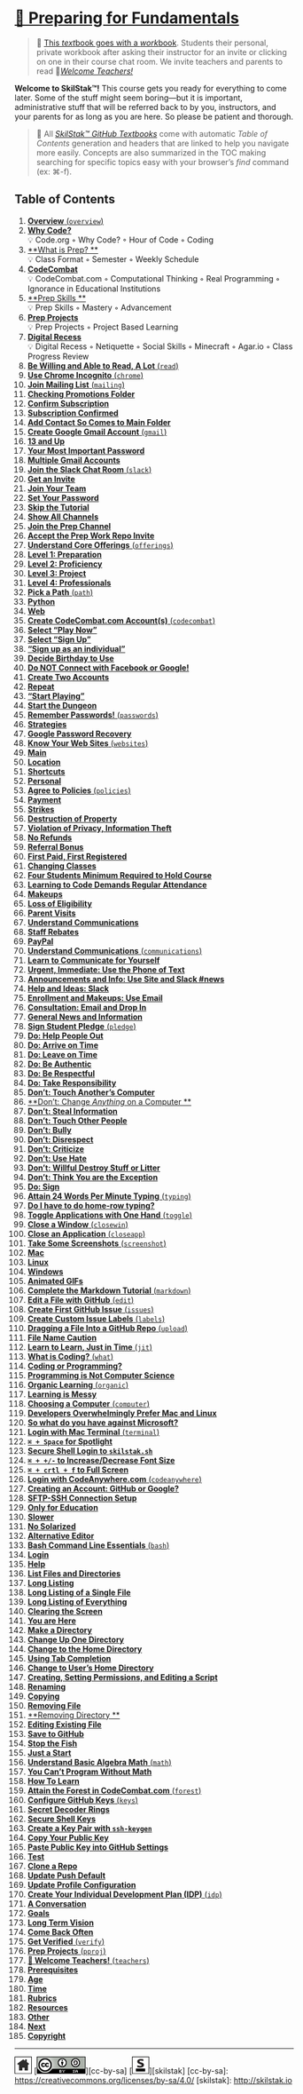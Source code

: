 # [📖 Preparing for Fundamentals][work]
[work]: http://github.com/skilstak/prep-work/blob/gh-pages/README.md

>  💬 [This *text*book goes with a *work*book][work]. Students
>  their personal, private workbook after asking their instructor
>  for an invite or clicking on one in their course chat room.
>  We invite teachers and parents to read 
>  🍎[*Welcome Teachers!*](/teachers/README.md)

[t]: https://blog.skilstak.io/github-as-text-book-and-work-book-828ffada9542#.hz2t38o93

**Welcome to SkilStak™!** This course gets you ready for everything
to come later. Some of the stuff might seem boring—but it is
important, administrative stuff that will be referred back to by
you, instructors, and your parents for as long as you are here. So
please be patient and thorough.

> 📖 All [*SkilStak™ GitHub Textbooks*][t] come with automatic *Table of
> Contents* generation and headers that are linked to help you navigate
> more easily. Concepts are also summarized in the TOC making searching
> for specific topics easy with your browser’s *find* command (ex: ⌘-f).

## Table of Contents

1. [**Overview** (`overview`)](overview/README.md)
  1. [**Why Code?**](overview/README.md#user-content--why-code)
      <br>💡 Code.org ◦ Why Code? ◦ Hour of Code ◦ Coding
  2. [**What is Prep? **](overview/README.md#user-content--what-is-prep)
      <br>💡 Class Format ◦ Semester ◦ Weekly Schedule
  3. [**CodeCombat**](overview/README.md#user-content--codecombat)
      <br>💡 CodeCombat.com ◦ Computational Thinking ◦ Real Programming ◦ Ignorance in Educational Institutions
  4. [**Prep Skills **](overview/README.md#user-content--prep-skills)
      <br>💡 Prep Skills ◦ Mastery ◦ Advancement
  5. [**Prep Projects**](overview/README.md#user-content--prep-projects)
      <br>💡 Prep Projects ◦ Project Based Learning
  6. [**Digital Recess**](overview/README.md#user-content--digital-recess)
      <br>💡 Digital Recess ◦ Netiquette ◦ Social Skills ◦ Minecraft ◦ Agar.io ◦ Class Progress Review
2. [**Be Willing and Able to Read, A Lot** (`read`)](read/README.md)
3. [**Use Chrome Incognito** (`chrome`)](chrome/README.md)
4. [**Join Mailing List** (`mailing`)](mailing/README.md)
  1. [**Checking Promotions Folder**](mailing/README.md#user-content--checking-promotions-folder)
  2. [**Confirm Subscription**](mailing/README.md#user-content--confirm-subscription)
  3. [**Subscription Confirmed**](mailing/README.md#user-content--subscription-confirmed)
  4. [**Add Contact So Comes to Main Folder**](mailing/README.md#user-content--add-contact-so-comes-to-main-folder)
5. [**Create Google Gmail Account** (`gmail`)](gmail/README.md)
  1. [**13 and Up**](gmail/README.md#user-content--13-and-up)
  2. [**Your Most Important Password**](gmail/README.md#user-content--your-most-important-password)
  3. [**Multiple Gmail Accounts**](gmail/README.md#user-content--multiple-gmail-accounts)
6. [**Join the Slack Chat Room** (`slack`)](slack/README.md)
  1. [**Get an Invite**](slack/README.md#user-content--get-an-invite)
  2. [**Join Your Team**](slack/README.md#user-content--join-your-team)
  3. [**Set Your Password**](slack/README.md#user-content--set-your-password)
  4. [**Skip the Tutorial**](slack/README.md#user-content--skip-the-tutorial)
  5. [**Show All Channels**](slack/README.md#user-content--show-all-channels)
  6. [**Join the Prep Channel**](slack/README.md#user-content--join-the-prep-channel)
  7. [**Accept the Prep Work Repo Invite**](slack/README.md#user-content--accept-the-prep-work-repo-invite)
7. [**Understand Core Offerings** (`offerings`)](offerings/README.md)
  1. [**Level 1: Preparation**](offerings/README.md#user-content--level-1-preparation)
  2. [**Level 2: Proficiency**](offerings/README.md#user-content--level-2-proficiency)
  3. [**Level 3: Project**](offerings/README.md#user-content--level-3-project)
  4. [**Level 4: Professionals**](offerings/README.md#user-content--level-4-professionals)
8. [**Pick a Path** (`path`)](path/README.md)
  1. [**Python**](path/README.md#user-content--python)
  2. [**Web**](path/README.md#user-content--web)
9. [**Create CodeCombat.com Account(s)** (`codecombat`)](codecombat/README.md)
  1. [**Select “Play Now”**](codecombat/README.md#user-content--select-play-now)
  2. [**Select “Sign Up”**](codecombat/README.md#user-content--select-sign-up)
  3. [**“Sign up as an individual”**](codecombat/README.md#user-content--sign-up-as-an-individual)
  4. [**Decide Birthday to Use**](codecombat/README.md#user-content--decide-birthday-to-use)
  5. [**Do NOT Connect with Facebook or Google!**](codecombat/README.md#user-content--do-not-connect-with-facebook-or-google)
  6. [**Create Two Accounts**](codecombat/README.md#user-content--create-two-accounts)
  7. [**Repeat**](codecombat/README.md#user-content--repeat)
  8. [**“Start Playing”**](codecombat/README.md#user-content--start-playing)
  9. [**Start the Dungeon**](codecombat/README.md#user-content--start-the-dungeon)
10. [**Remember Passwords!** (`passwords`)](passwords/README.md)
  1. [**Strategies**](passwords/README.md#user-content--strategies)
  2. [**Google Password Recovery**](passwords/README.md#user-content--google-password-recovery)
11. [**Know Your Web Sites** (`websites`)](websites/README.md)
  1. [**Main**](websites/README.md#user-content--main)
  2. [**Location**](websites/README.md#user-content--location)
  3. [**Shortcuts**](websites/README.md#user-content--shortcuts)
  4. [**Personal**](websites/README.md#user-content--personal)
12. [**Agree to Policies** (`policies`)](policies/README.md)
  1. [**Payment**](policies/README.md#user-content--payment)
  2. [**Strikes**](policies/README.md#user-content--strikes)
  3. [**Destruction of Property**](policies/README.md#user-content--destruction-of-property)
  4. [**Violation of Privacy, Information Theft**](policies/README.md#user-content--violation-of-privacy-information-theft)
  5. [**No Refunds**](policies/README.md#user-content--no-refunds)
  6. [**Referral Bonus**](policies/README.md#user-content--referral-bonus)
  7. [**First Paid, First Registered**](policies/README.md#user-content--first-paid-first-registered)
  8. [**Changing Classes**](policies/README.md#user-content--changing-classes)
  9. [**Four Students Minimum Required to Hold Course**](policies/README.md#user-content--four-students-minimum-required-to-hold-course)
  10. [**Learning to Code Demands Regular Attendance**](policies/README.md#user-content--learning-to-code-demands-regular-attendance)
  11. [**Makeups**](policies/README.md#user-content--makeups)
  12. [**Loss of Eligibility**](policies/README.md#user-content--loss-of-eligibility)
  13. [**Parent Visits**](policies/README.md#user-content--parent-visits)
  14. [**Understand Communications**](policies/README.md#user-content--understand-communications)
  15. [**Staff Rebates**](policies/README.md#user-content--staff-rebates)
  16. [**PayPal**](policies/README.md#user-content--paypal)
13. [**Understand Communications** (`communications`)](communications/README.md)
  1. [**Learn to Communicate for Yourself**](communications/README.md#user-content--learn-to-communicate-for-yourself)
  2. [**Urgent, Immediate: Use the Phone of Text**](communications/README.md#user-content--urgent-immediate-use-the-phone-of-text)
  3. [**Announcements and Info: Use Site and Slack #news**](communications/README.md#user-content--announcements-and-info-use-site-and-slack-news)
  4. [**Help and Ideas: Slack**](communications/README.md#user-content--help-and-ideas-slack)
  5. [**Enrollment and Makeups: Use Email**](communications/README.md#user-content--enrollment-and-makeups-use-email)
  6. [**Consultation: Email and Drop In**](communications/README.md#user-content--consultation-email-and-drop-in)
  7. [**General News and Information**](communications/README.md#user-content--general-news-and-information)
14. [**Sign Student Pledge** (`pledge`)](pledge/README.md)
  1. [**Do: Help People Out**](pledge/README.md#user-content--do-help-people-out)
  2. [**Do: Arrive on Time**](pledge/README.md#user-content--do-arrive-on-time)
  3. [**Do: Leave on Time**](pledge/README.md#user-content--do-leave-on-time)
  4. [**Do: Be Authentic**](pledge/README.md#user-content--do-be-authentic)
  5. [**Do: Be Respectful**](pledge/README.md#user-content--do-be-respectful)
  6. [**Do: Take Responsibility**](pledge/README.md#user-content--do-take-responsibility)
  7. [**Don’t: Touch Another’s Computer**](pledge/README.md#user-content--dont-touch-anothers-computer)
  8. [**Don’t: Change *Anything* on a Computer **](pledge/README.md#user-content--dont-change-anything-on-a-computer)
  9. [**Don’t: Steal Information**](pledge/README.md#user-content--dont-steal-information)
  10. [**Don’t: Touch Other People**](pledge/README.md#user-content--dont-touch-other-people)
  11. [**Don’t: Bully**](pledge/README.md#user-content--dont-bully)
  12. [**Don’t: Disrespect**](pledge/README.md#user-content--dont-disrespect)
  13. [**Don’t: Criticize**](pledge/README.md#user-content--dont-criticize)
  14. [**Don’t: Use Hate**](pledge/README.md#user-content--dont-use-hate)
  15. [**Don’t: Willful Destroy Stuff or Litter**](pledge/README.md#user-content--dont-willful-destroy-stuff-or-litter)
  16. [**Don’t: Think You are the Exception**](pledge/README.md#user-content--dont-think-you-are-the-exception)
  17. [**Do: Sign**](pledge/README.md#user-content--do-sign)
15. [**Attain 24 Words Per Minute Typing** (`typing`)](typing/README.md)
  1. [**Do I have to do home-row typing?**](typing/README.md#user-content--do-i-have-to-do-home-row-typing)
16. [**Toggle Applications with One Hand** (`toggle`)](toggle/README.md)
17. [**Close a Window** (`closewin`)](closewin/README.md)
18. [**Close an Application** (`closeapp`)](closeapp/README.md)
19. [**Take Some Screenshots** (`screenshot`)](screenshot/README.md)
  1. [**Mac**](screenshot/README.md#user-content--mac)
  2. [**Linux**](screenshot/README.md#user-content--linux)
  3. [**Windows**](screenshot/README.md#user-content--windows)
  4. [**Animated GIFs**](screenshot/README.md#user-content--animated-gifs)
20. [**Complete the Markdown Tutorial** (`markdown`)](markdown/README.md)
21. [**Edit a File with GitHub** (`edit`)](edit/README.md)
22. [**Create First GitHub Issue** (`issues`)](issues/README.md)
23. [**Create Custom Issue Labels** (`labels`)](labels/README.md)
24. [**Dragging a File Into a GitHub Repo** (`upload`)](upload/README.md)
  1. [**File Name Caution**](upload/README.md#user-content--file-name-caution)
25. [**Learn to Learn, Just in Time** (`jit`)](jit/README.md)
26. [**What is Coding?** (`what`)](what/README.md)
  1. [**Coding or Programming?**](what/README.md#user-content--coding-or-programming)
  2. [**Programming is Not Computer Science**](what/README.md#user-content--programming-is-not-computer-science)
27. [**Organic Learning** (`organic`)](organic/README.md)
  1. [**Learning is Messy**](organic/README.md#user-content--learning-is-messy)
28. [**Choosing a Computer** (`computer`)](computer/README.md)
  1. [**Developers Overwhelmingly Prefer Mac and Linux**](computer/README.md#user-content--developers-overwhelmingly-prefer-mac-and-linux)
  2. [**So what do you have against Microsoft?**](computer/README.md#user-content--so-what-do-you-have-against-microsoft)
29. [**Login with Mac Terminal** (`terminal`)](terminal/README.md)
  1. [**`⌘ + Space` for Spotlight**](terminal/README.md#user-content----space-for-spotlight)
  2. [**Secure Shell Login to `skilstak.sh`**](terminal/README.md#user-content--secure-shell-login-to-skilstaksh)
  3. [**`⌘ + +/-` to Increase/Decrease Font Size**](terminal/README.md#user-content------to-increasedecrease-font-size)
  4. [**`⌘ + crtl + f` to Full Screen**](terminal/README.md#user-content----crtl--f-to-full-screen)
30. [**Login with CodeAnywhere.com** (`codeanywhere`)](codeanywhere/README.md)
  1. [**Creating an Account: GitHub or Google?**](codeanywhere/README.md#user-content--creating-an-account-github-or-google)
  2. [**SFTP-SSH Connection Setup**](codeanywhere/README.md#user-content--sftp-ssh-connection-setup)
  3. [**Only for Education**](codeanywhere/README.md#user-content--only-for-education)
  4. [**Slower**](codeanywhere/README.md#user-content--slower)
  5. [**No Solarized**](codeanywhere/README.md#user-content--no-solarized)
  6. [**Alternative Editor**](codeanywhere/README.md#user-content--alternative-editor)
31. [**Bash Command Line Essentials** (`bash`)](bash/README.md)
  1. [**Login**](bash/README.md#user-content--login)
  2. [**Help**](bash/README.md#user-content--help)
  3. [**List Files and Directories**](bash/README.md#user-content--list-files-and-directories)
  4. [**Long Listing**](bash/README.md#user-content--long-listing)
  5. [**Long Listing of a Single File**](bash/README.md#user-content--long-listing-of-a-single-file)
  6. [**Long Listing of Everything**](bash/README.md#user-content--long-listing-of-everything)
  7. [**Clearing the Screen**](bash/README.md#user-content--clearing-the-screen)
  8. [**You are Here**](bash/README.md#user-content--you-are-here)
  9. [**Make a Directory**](bash/README.md#user-content--make-a-directory)
  10. [**Change Up One Directory**](bash/README.md#user-content--change-up-one-directory)
  11. [**Change to the Home Directory**](bash/README.md#user-content--change-to-the-home-directory)
  12. [**Using Tab Completion**](bash/README.md#user-content--using-tab-completion)
  13. [**Change to User’s Home Directory**](bash/README.md#user-content--change-to-users-home-directory)
  14. [**Creating, Setting Permissions, and Editing a Script**](bash/README.md#user-content--creating-setting-permissions-and-editing-a-script)
  15. [**Renaming**](bash/README.md#user-content--renaming)
  16. [**Copying**](bash/README.md#user-content--copying)
  17. [**Removing File**](bash/README.md#user-content--removing-file)
  18. [**Removing Directory **](bash/README.md#user-content--removing-directory)
  19. [**Editing Existing File**](bash/README.md#user-content--editing-existing-file)
  20. [**Save to GitHub**](bash/README.md#user-content--save-to-github)
  21. [**Stop the Fish**](bash/README.md#user-content--stop-the-fish)
  22. [**Just a Start**](bash/README.md#user-content--just-a-start)
32. [**Understand Basic Algebra Math** (`math`)](math/README.md)
  1. [**You Can’t Program Without Math**](math/README.md#user-content--you-cant-program-without-math)
  2. [**How To Learn**](math/README.md#user-content--how-to-learn)
33. [**Attain the Forest in CodeCombat.com** (`forest`)](forest/README.md)
34. [**Configure GitHub Keys** (`keys`)](keys/README.md)
  1. [**Secret Decoder Rings**](keys/README.md#user-content--secret-decoder-rings)
  2. [**Secure Shell Keys**](keys/README.md#user-content--secure-shell-keys)
  3. [**Create a Key Pair with `ssh-keygen`**](keys/README.md#user-content--create-a-key-pair-with-ssh-keygen)
  4. [**Copy Your Public Key**](keys/README.md#user-content--copy-your-public-key)
  5. [**Paste Public Key into GitHub Settings**](keys/README.md#user-content--paste-public-key-into-github-settings)
  6. [**Test**](keys/README.md#user-content--test)
  7. [**Clone a Repo**](keys/README.md#user-content--clone-a-repo)
  8. [**Update Push Default**](keys/README.md#user-content--update-push-default)
  9. [**Update Profile Configuration**](keys/README.md#user-content--update-profile-configuration)
35. [**Create Your Individual Development Plan (IDP)** (`idp`)](idp/README.md)
  1. [**A Conversation**](idp/README.md#user-content--a-conversation)
  2. [**Goals**](idp/README.md#user-content--goals)
  3. [**Long Term Vision**](idp/README.md#user-content--long-term-vision)
  4. [**Come Back Often**](idp/README.md#user-content--come-back-often)
36. [**Get Verified** (`verify`)](verify/README.md)
37. [**Prep Projects** (`pproj`)](pproj/README.md)
38. [**🍎 Welcome Teachers!** (`teachers`)](teachers/README.md)
  1. [**Prerequisites**](teachers/README.md#user-content--prerequisites)
  2. [**Age**](teachers/README.md#user-content--age)
  3. [**Time**](teachers/README.md#user-content--time)
  4. [**Rubrics**](teachers/README.md#user-content--rubrics)
  5. [**Resources**](teachers/README.md#user-content--resources)
  6. [**Other**](teachers/README.md#user-content--other)
  7. [**Next**](teachers/README.md#user-content--next)
  8. [**Copyright**](teachers/README.md#user-content--copyright)

---
[![home](/assets/home-bw.png)](/README.md)
[![cc-by-sa](/assets/cc-by-sa.png)][cc-by-sa]
[![skilstak](/assets/skilstak-logo-bw.png)][skilstak]
[cc-by-sa]: https://creativecommons.org/licenses/by-sa/4.0/
[skilstak]: http://skilstak.io
